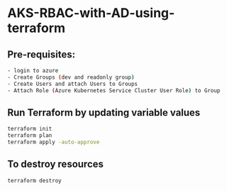# AKS-RBAC-with-AD-using-terraform

## Pre-requisites:

```bash
- login to azure
- Create Groups (dev and readonly group)
- Create Users and attach Users to Groups
- Attach Role (Azure Kubernetes Service Cluster User Role) to Group
```

## Run Terraform by updating variable values

```bash
terraform init
terraform plan
terraform apply -auto-approve
```

## To destroy resources

```bash
terraform destroy
```
